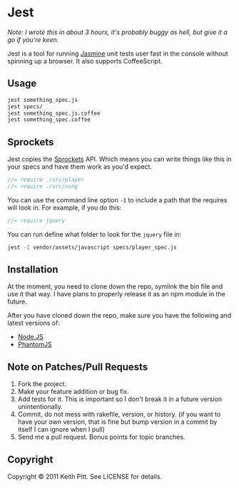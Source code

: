 # Jest

_Note: I wrote this in about 3 hours, it's probably buggy as hell, but give it a go if you're keen._

Jest is a tool for running [Jasmine](https://github.com/pivotal/jasmine) unit tests user fast in the console without spinning up a browser. It also supports CoffeeScript.

## Usage

```bash
jest something_spec.js
jest specs/
jest something_spec.js.coffee
jest something_spec.coffee
```

## Sprockets

Jest copies the [Sprockets](https://github.com/sstephenson/sprockets) API. Which means you can write things like this in your specs and have them work as you'd expect.

```javascript
//= require ./src/player
//= require ./src/song
```

You can use the command line option `-I` to include a path that the requires will look in. For example, if you do this:

```javascript
//= require jquery
```

You can run define what folder to look for the `jquery` file in:

```bash
jest -I vendor/assets/javascript specs/player_spec.js
```

## Installation

At the moment, you need to clone down the repo, symlink the bin file and use it that way. I have plans to properly release it as an npm module in the future.

After you have cloned down the repo, make sure you have the following and latest versions of:

- [Node.JS](http://nodejs.org/)
- [PhantomJS](http://www.phantomjs.org/)

## Note on Patches/Pull Requests

1. Fork the project.
2. Make your feature addition or bug fix.
3. Add tests for it. This is important so I don't break it in a future version unintentionally.
4. Commit, do not mess with rakefile, version, or history. (if you want to have your own version, that is fine but bump version in a commit by itself I can ignore when I pull)
5. Send me a pull request. Bonus points for topic branches.

## Copyright

Copyright &copy; 2011 Keith Pitt. See LICENSE for details.
